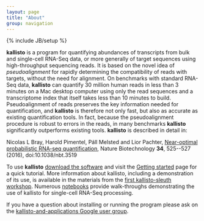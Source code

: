 ```yaml
---
layout: page
title: "About"
group: navigation
---
```


{% include JB/setup %}

__kallisto__ is a program for quantifying abundances of transcripts from bulk and single-cell RNA-Seq data, or more generally of target sequences using high-throughput sequencing reads. It is based on the novel idea of _pseudoalignment_ for rapidly determining the compatibility of reads with targets, without the need
for alignment. On benchmarks with standard RNA-Seq data, __kallisto__ can
    quantify 30 million human reads in less than 3  minutes on a Mac desktop
    computer using only the read sequences and a transcriptome index that
    itself takes less than 10 minutes to build. Pseudoalignment of reads
    preserves the key information needed for quantification, and __kallisto__
    is therefore not only fast, but also as accurate as existing
    quantification tools. In fact, because the pseudoalignment procedure is
    robust to errors in the reads, in many benchmarks __kallisto__
    significantly outperforms existing tools. __kallisto__ is described in detail in:

Nicolas L Bray, Harold Pimentel, Páll Melsted and Lior Pachter, [Near-optimal probabilistic RNA-seq quantification](http://www.nature.com/nbt/journal/v34/n5/full/nbt.3519.html), Nature Biotechnology __34__, 525--527 (2016), doi:10.1038/nbt.3519

To use __kallisto__ [download the software](download.html) and visit the
[Getting started](starting.html) page for a quick tutorial. More information about kallisto, including a demonstration of its use, is available in the materials from the [first kallisto-sleuth workshop](https://pachterlab.github.io/kallisto-sleuth-workshop-2016/). Numerous [notebooks](https://github.com/BUStools/bustools-notebooks) provide walk-throughs demonstrating the use of kallisto for single-cell RNA-Seq processing.

If you have a question about installing or running the program please ask on the [kallisto-and-applications Google user group](https://groups.google.com/forum/#!forum/kallisto-and-applications).


